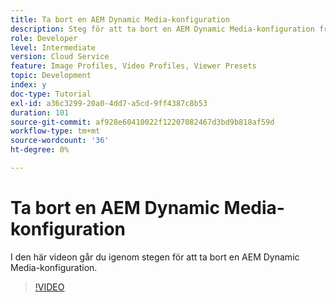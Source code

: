 ```yaml
---
title: Ta bort en AEM Dynamic Media-konfiguration
description: Steg för att ta bort en AEM Dynamic Media-konfiguration från AEM Assets.
role: Developer
level: Intermediate
version: Cloud Service
feature: Image Profiles, Video Profiles, Viewer Presets
topic: Development
index: y
doc-type: Tutorial
exl-id: a36c3299-20a0-4dd7-a5cd-9ff4387c8b53
duration: 101
source-git-commit: af928e60410022f12207082467d3bd9b818af59d
workflow-type: tm+mt
source-wordcount: '36'
ht-degree: 0%

---
```


# Ta bort en AEM Dynamic Media-konfiguration

I den här videon går du igenom stegen för att ta bort en AEM Dynamic Media-konfiguration.

>[!VIDEO](https://video.tv.adobe.com/v/335363?quality=12&learn=on)
